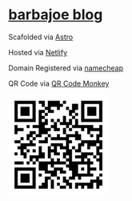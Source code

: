 # [barbajoe blog](https://blog.barbajoe.tech/)

Scafolded via [Astro](https://astro.build/)

Hosted via [Netlify](https://www.netlify.com/)

Domain Registered via [namecheap](https://www.namecheap.com/)

QR Code via [QR Code Monkey](https://www.qrcode-monkey.com/)

<img src="./barbajoe-blog.svg" width="200" />
